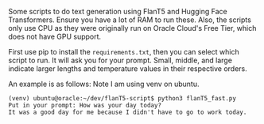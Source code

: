 Some scripts to do text generation using FlanT5 and Hugging Face Transformers. Ensure you have a lot of RAM to run these. Also, the scripts only use CPU as they were originally run on Oracle Cloud's Free Tier, which does not have GPU support.

First use pip to install the ```requirements.txt```, then you can select which script to run. It will ask you for your prompt. Small, middle, and large indicate larger lengths and temperature values in their respective orders.

An example is as follows: Note I am using venv on ubuntu.

```
(venv) ubuntu@oracle:~/dev/flanT5-script$ python3 flanT5_fast.py 
Put in your prompt: How was your day today?
It was a good day for me because I didn't have to go to work today.
```